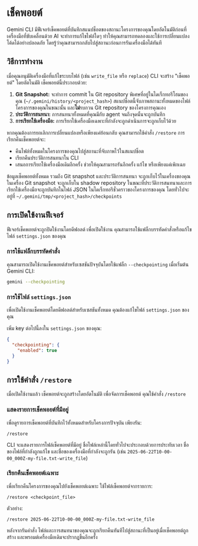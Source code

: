 # เช็คพอยต์

Gemini CLI มีฟีเจอร์เช็คพอยต์ที่บันทึกสแนปช็อตของสถานะโครงการของคุณโดยอัตโนมัติก่อนที่เครื่องมือที่ขับเคลื่อนด้วย AI จะทำการแก้ไขไฟล์ใดๆ ทำให้คุณสามารถทดลองและใช้การเปลี่ยนแปลงโค้ดได้อย่างปลอดภัย โดยรู้ว่าคุณสามารถกลับไปสู่สถานะก่อนการรันเครื่องมือได้ทันที

## วิธีการทำงาน

เมื่อคุณอนุมัติเครื่องมือที่แก้ไขระบบไฟล์ (เช่น `write_file` หรือ `replace`) CLI จะสร้าง "เช็คพอยต์" โดยอัตโนมัติ เช็คพอยต์นี้ประกอบด้วย:

1.  **Git Snapshot:** จะทำการ commit ใน Git repository พิเศษที่อยู่ในไดเร็กทอรีโฮมของคุณ (`~/.gemini/history/<project_hash>`) สแนปช็อตนี้จับภาพสถานะทั้งหมดของไฟล์โครงการของคุณในขณะนั้น และ**ไม่**รบกวน Git repository ของโครงการคุณเอง
2.  **ประวัติการสนทนา:** การสนทนาทั้งหมดที่คุณมีกับ agent จนถึงจุดนั้นจะถูกบันทึก
3.  **การเรียกใช้เครื่องมือ:** การเรียกใช้เครื่องมือเฉพาะที่กำลังจะถูกดำเนินการจะถูกเก็บไว้ด้วย

หากคุณต้องการยกเลิกการเปลี่ยนแปลงหรือเพียงแค่ย้อนกลับ คุณสามารถใช้คำสั่ง `/restore` การเรียกคืนเช็คพอยต์จะ:

- คืนไฟล์ทั้งหมดในโครงการของคุณไปสู่สถานะที่จับภาพไว้ในสแนปช็อต
- เรียกคืนประวัติการสนทนาใน CLI
- เสนอการเรียกใช้เครื่องมือเดิมอีกครั้ง ช่วยให้คุณสามารถรันอีกครั้ง แก้ไข หรือเพียงแค่เพิกเฉย

ข้อมูลเช็คพอยต์ทั้งหมด รวมถึง Git snapshot และประวัติการสนทนา จะถูกเก็บไว้ในเครื่องของคุณในเครื่อง Git snapshot จะถูกเก็บใน shadow repository ในขณะที่ประวัติการสนทนาและการเรียกใช้เครื่องมือจะถูกบันทึกในไฟล์ JSON ในไดเร็กทอรีชั่วคราวของโครงการของคุณ โดยทั่วไปจะอยู่ที่ `~/.gemini/tmp/<project_hash>/checkpoints`

## การเปิดใช้งานฟีเจอร์

ฟีเจอร์เช็คพอยต์จะถูกปิดใช้งานโดยดีฟอลต์ เพื่อเปิดใช้งาน คุณสามารถใช้แฟล็กบรรทัดคำสั่งหรือแก้ไขไฟล์ `settings.json` ของคุณ

### การใช้แฟล็กบรรทัดคำสั่ง

คุณสามารถเปิดใช้งานเช็คพอยต์สำหรับเซสชันปัจจุบันโดยใช้แฟล็ก `--checkpointing` เมื่อเริ่มต้น Gemini CLI:

```bash
gemini --checkpointing
```

### การใช้ไฟล์ `settings.json`

เพื่อเปิดใช้งานเช็คพอยต์โดยดีฟอลต์สำหรับเซสชันทั้งหมด คุณต้องแก้ไขไฟล์ `settings.json` ของคุณ

เพิ่ม key ต่อไปนี้ลงใน `settings.json` ของคุณ:

```json
{
  "checkpointing": {
    "enabled": true
  }
}
```

## การใช้คำสั่ง `/restore`

เมื่อเปิดใช้งานแล้ว เช็คพอยต์จะถูกสร้างโดยอัตโนมัติ เพื่อจัดการเช็คพอยต์ คุณใช้คำสั่ง `/restore`

### แสดงรายการเช็คพอยต์ที่มีอยู่

เพื่อดูรายการเช็คพอยต์ที่บันทึกไว้ทั้งหมดสำหรับโครงการปัจจุบัน เพียงรัน:

```
/restore
```

CLI จะแสดงรายการไฟล์เช็คพอยต์ที่มีอยู่ ชื่อไฟล์เหล่านี้โดยทั่วไปจะประกอบด้วยการประทับเวลา ชื่อของไฟล์ที่กำลังถูกแก้ไข และชื่อของเครื่องมือที่กำลังจะถูกรัน (เช่น `2025-06-22T10-00-00_000Z-my-file.txt-write_file`)

### เรียกคืนเช็คพอยต์เฉพาะ

เพื่อเรียกคืนโครงการของคุณไปยังเช็คพอยต์เฉพาะ ใช้ไฟล์เช็คพอยต์จากรายการ:

```
/restore <checkpoint_file>
```

ตัวอย่าง:

```
/restore 2025-06-22T10-00-00_000Z-my-file.txt-write_file
```

หลังจากรันคำสั่ง ไฟล์และการสนทนาของคุณจะถูกเรียกคืนทันทีไปสู่สถานะที่เป็นอยู่เมื่อเช็คพอยต์ถูกสร้าง และพรอมต์เครื่องมือเดิมจะปรากฏขึ้นอีกครั้ง
